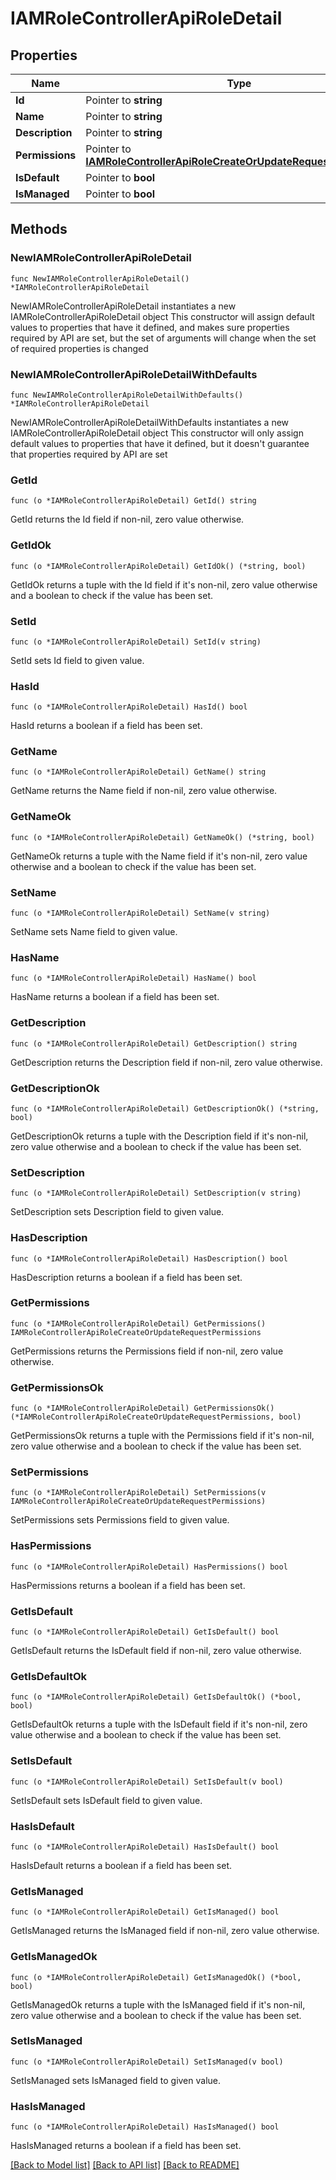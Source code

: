 # IAMRoleControllerApiRoleDetail

## Properties

Name | Type | Description | Notes
------------ | ------------- | ------------- | -------------
**Id** | Pointer to **string** |  | [optional] 
**Name** | Pointer to **string** |  | [optional] 
**Description** | Pointer to **string** |  | [optional] 
**Permissions** | Pointer to [**IAMRoleControllerApiRoleCreateOrUpdateRequestPermissions**](IAMRoleControllerApiRoleCreateOrUpdateRequestPermissions.md) |  | [optional] 
**IsDefault** | Pointer to **bool** |  | [optional] 
**IsManaged** | Pointer to **bool** |  | [optional] 

## Methods

### NewIAMRoleControllerApiRoleDetail

`func NewIAMRoleControllerApiRoleDetail() *IAMRoleControllerApiRoleDetail`

NewIAMRoleControllerApiRoleDetail instantiates a new IAMRoleControllerApiRoleDetail object
This constructor will assign default values to properties that have it defined,
and makes sure properties required by API are set, but the set of arguments
will change when the set of required properties is changed

### NewIAMRoleControllerApiRoleDetailWithDefaults

`func NewIAMRoleControllerApiRoleDetailWithDefaults() *IAMRoleControllerApiRoleDetail`

NewIAMRoleControllerApiRoleDetailWithDefaults instantiates a new IAMRoleControllerApiRoleDetail object
This constructor will only assign default values to properties that have it defined,
but it doesn't guarantee that properties required by API are set

### GetId

`func (o *IAMRoleControllerApiRoleDetail) GetId() string`

GetId returns the Id field if non-nil, zero value otherwise.

### GetIdOk

`func (o *IAMRoleControllerApiRoleDetail) GetIdOk() (*string, bool)`

GetIdOk returns a tuple with the Id field if it's non-nil, zero value otherwise
and a boolean to check if the value has been set.

### SetId

`func (o *IAMRoleControllerApiRoleDetail) SetId(v string)`

SetId sets Id field to given value.

### HasId

`func (o *IAMRoleControllerApiRoleDetail) HasId() bool`

HasId returns a boolean if a field has been set.

### GetName

`func (o *IAMRoleControllerApiRoleDetail) GetName() string`

GetName returns the Name field if non-nil, zero value otherwise.

### GetNameOk

`func (o *IAMRoleControllerApiRoleDetail) GetNameOk() (*string, bool)`

GetNameOk returns a tuple with the Name field if it's non-nil, zero value otherwise
and a boolean to check if the value has been set.

### SetName

`func (o *IAMRoleControllerApiRoleDetail) SetName(v string)`

SetName sets Name field to given value.

### HasName

`func (o *IAMRoleControllerApiRoleDetail) HasName() bool`

HasName returns a boolean if a field has been set.

### GetDescription

`func (o *IAMRoleControllerApiRoleDetail) GetDescription() string`

GetDescription returns the Description field if non-nil, zero value otherwise.

### GetDescriptionOk

`func (o *IAMRoleControllerApiRoleDetail) GetDescriptionOk() (*string, bool)`

GetDescriptionOk returns a tuple with the Description field if it's non-nil, zero value otherwise
and a boolean to check if the value has been set.

### SetDescription

`func (o *IAMRoleControllerApiRoleDetail) SetDescription(v string)`

SetDescription sets Description field to given value.

### HasDescription

`func (o *IAMRoleControllerApiRoleDetail) HasDescription() bool`

HasDescription returns a boolean if a field has been set.

### GetPermissions

`func (o *IAMRoleControllerApiRoleDetail) GetPermissions() IAMRoleControllerApiRoleCreateOrUpdateRequestPermissions`

GetPermissions returns the Permissions field if non-nil, zero value otherwise.

### GetPermissionsOk

`func (o *IAMRoleControllerApiRoleDetail) GetPermissionsOk() (*IAMRoleControllerApiRoleCreateOrUpdateRequestPermissions, bool)`

GetPermissionsOk returns a tuple with the Permissions field if it's non-nil, zero value otherwise
and a boolean to check if the value has been set.

### SetPermissions

`func (o *IAMRoleControllerApiRoleDetail) SetPermissions(v IAMRoleControllerApiRoleCreateOrUpdateRequestPermissions)`

SetPermissions sets Permissions field to given value.

### HasPermissions

`func (o *IAMRoleControllerApiRoleDetail) HasPermissions() bool`

HasPermissions returns a boolean if a field has been set.

### GetIsDefault

`func (o *IAMRoleControllerApiRoleDetail) GetIsDefault() bool`

GetIsDefault returns the IsDefault field if non-nil, zero value otherwise.

### GetIsDefaultOk

`func (o *IAMRoleControllerApiRoleDetail) GetIsDefaultOk() (*bool, bool)`

GetIsDefaultOk returns a tuple with the IsDefault field if it's non-nil, zero value otherwise
and a boolean to check if the value has been set.

### SetIsDefault

`func (o *IAMRoleControllerApiRoleDetail) SetIsDefault(v bool)`

SetIsDefault sets IsDefault field to given value.

### HasIsDefault

`func (o *IAMRoleControllerApiRoleDetail) HasIsDefault() bool`

HasIsDefault returns a boolean if a field has been set.

### GetIsManaged

`func (o *IAMRoleControllerApiRoleDetail) GetIsManaged() bool`

GetIsManaged returns the IsManaged field if non-nil, zero value otherwise.

### GetIsManagedOk

`func (o *IAMRoleControllerApiRoleDetail) GetIsManagedOk() (*bool, bool)`

GetIsManagedOk returns a tuple with the IsManaged field if it's non-nil, zero value otherwise
and a boolean to check if the value has been set.

### SetIsManaged

`func (o *IAMRoleControllerApiRoleDetail) SetIsManaged(v bool)`

SetIsManaged sets IsManaged field to given value.

### HasIsManaged

`func (o *IAMRoleControllerApiRoleDetail) HasIsManaged() bool`

HasIsManaged returns a boolean if a field has been set.


[[Back to Model list]](../README.md#documentation-for-models) [[Back to API list]](../README.md#documentation-for-api-endpoints) [[Back to README]](../README.md)


